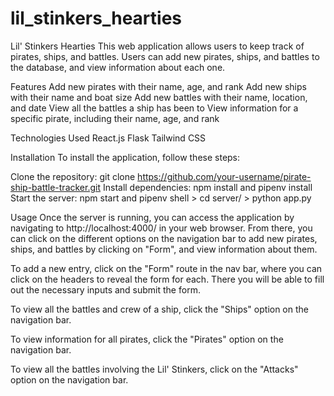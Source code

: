 # lil_stinkers_hearties


Lil' Stinkers Hearties
This web application allows users to keep track of pirates, ships, and battles. Users can add new pirates, ships, and battles to the database, and view information about each one.

Features
Add new pirates with their name, age, and rank
Add new ships with their name and boat size
Add new battles with their name, location, and date
View all the battles a ship has been to
View information for a specific pirate, including their name, age, and rank

Technologies Used
React.js
Flask
Tailwind CSS

Installation
To install the application, follow these steps:

Clone the repository: git clone https://github.com/your-username/pirate-ship-battle-tracker.git
Install dependencies: npm install and pipenv install
Start the server: npm start and pipenv shell > cd server/ > python app.py

Usage
Once the server is running, you can access the application by navigating to http://localhost:4000/ in your web browser. From there, you can click on the different options on the navigation bar to add new pirates, ships, and battles by clicking on "Form", and view information about them.

To add a new entry, click on the "Form" route in the nav bar, where you can click on the headers to reveal the form for each. There you will be able to fill out the necessary inputs and submit the form.


To view all the battles and crew of a ship, click the "Ships" option on the navigation bar.

To view information for all pirates, click the "Pirates" option on the navigation bar.

To view all the battles involving the Lil' Stinkers, click on the "Attacks" option on the navigation bar.
